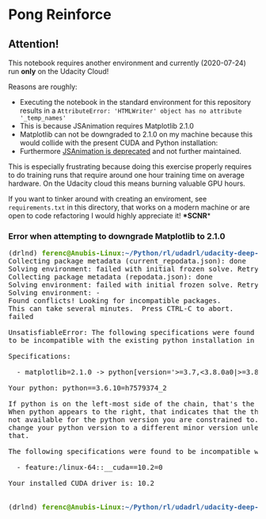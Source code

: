 # Pong Reinforce
## Attention!

This notebook requires another environment and currently (2020-07-24) run **only** on the Udacity Cloud!

Reasons are roughly:

* Executing the notebook in the standard environment for this repository results in a ```AttributeError: 'HTMLWriter' object has no attribute '_temp_names'``` 
* This is because JSAnimation requires Matplotlib 2.1.0
* Matplotlib can not be downgraded to 2.1.0 on my machine because this would collide with the present CUDA and Python installation:
* Furthermore [JSAnimation is deprecated](https://github.com/jakevdp/JSAnimation) and not further maintained.

This is especially frustrating because doing this exercise properly requires to do training runs that require around one hour training time on average hardware. On the Udacity cloud this means burning valuable GPU hours.

If you want to tinker around with creating an enviroment, see ```requirements.txt``` in this directory, that works on a modern machine or are open to code refactoring I would highly appreciate it! **\*SCNR***

### Error when attempting to downgrade Matplotlib to 2.1.0

<pre>(drlnd) <font color="#4E9A06"><b>ferenc@Anubis-Linux</b></font>:<font color="#3465A4"><b>~/Python/rl/udadrl/udacity-deep-reinforcement-learning/pong1-reinforce</b></font>$ conda install matplotlib=2.1.0 --dry-run
Collecting package metadata (current_repodata.json): done
Solving environment: failed with initial frozen solve. Retrying with flexible solve.
Collecting package metadata (repodata.json): done
Solving environment: failed with initial frozen solve. Retrying with flexible solve.
Solving environment: - 
Found conflicts! Looking for incompatible packages.
This can take several minutes.  Press CTRL-C to abort.
failed                                                                                                                                                                              

UnsatisfiableError: The following specifications were found
to be incompatible with the existing python installation in your environment:

Specifications:

  - matplotlib=2.1.0 -&gt; python[version=&apos;&gt;=3.7,&lt;3.8.0a0|&gt;=3.8,&lt;3.9.0a0&apos;]

Your python: python==3.6.10=h7579374_2

If python is on the left-most side of the chain, that&apos;s the version you&apos;ve asked for.
When python appears to the right, that indicates that the thing on the left is somehow
not available for the python version you are constrained to. Note that conda will not
change your python version to a different minor version unless you explicitly specify
that.

The following specifications were found to be incompatible with your CUDA driver:

  - feature:/linux-64::__cuda==10.2=0

Your installed CUDA driver is: 10.2


(drlnd) <font color="#4E9A06"><b>ferenc@Anubis-Linux</b></font>:<font color="#3465A4"><b>~/Python/rl/udadrl/udacity-deep-reinforcement-learning/pong1-reinforce</b></font>$ 
</pre>